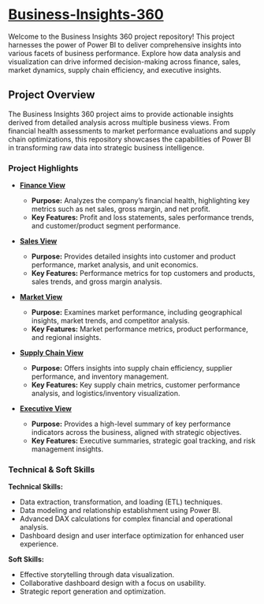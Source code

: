 # **[Business-Insights-360](#sales-view)**
Welcome to the Business Insights 360 project repository! This project harnesses the power of Power BI to deliver comprehensive insights into various facets of business performance. Explore how data analysis and visualization can drive informed decision-making across finance, sales, market dynamics, supply chain efficiency, and executive insights.

## Project Overview

The Business Insights 360 project aims to provide actionable insights derived from detailed analysis across multiple business views. From financial health assessments to market performance evaluations and supply chain optimizations, this repository showcases the capabilities of Power BI in transforming raw data into strategic business intelligence.

### Project Highlights

- **[Finance View](https://github.com/VenkataraoEpparla/Business-Insights-360/blob/main/Finance.JPG)**
  - **Purpose:** Analyzes the company’s financial health, highlighting key metrics such as net sales, gross margin, and net profit.
  - **Key Features:** Profit and loss statements, sales performance trends, and customer/product segment performance.

- **[Sales View](#market-view)**
  - **Purpose:** Provides detailed insights into customer and product performance, market analysis, and unit economics.
  - **Key Features:** Performance metrics for top customers and products, sales trends, and gross margin analysis.

- **[Market View](#market-view)**
  - **Purpose:** Examines market performance, including geographical insights, market trends, and competitor analysis.
  - **Key Features:** Market performance metrics, product performance, and regional insights.

- **[Supply Chain View](#supply-chain-view)**
  - **Purpose:** Offers insights into supply chain efficiency, supplier performance, and inventory management.
  - **Key Features:** Key supply chain metrics, customer performance analysis, and logistics/inventory visualization.

- **[Executive View](#executive-view)**
  - **Purpose:** Provides a high-level summary of key performance indicators across the business, aligned with strategic objectives.
  - **Key Features:** Executive summaries, strategic goal tracking, and risk management insights.

### Technical & Soft Skills

**Technical Skills:**
- Data extraction, transformation, and loading (ETL) techniques.
- Data modeling and relationship establishment using Power BI.
- Advanced DAX calculations for complex financial and operational analysis.
- Dashboard design and user interface optimization for enhanced user experience.

**Soft Skills:**
- Effective storytelling through data visualization.
- Collaborative dashboard design with a focus on usability.
- Strategic report generation and optimization.
